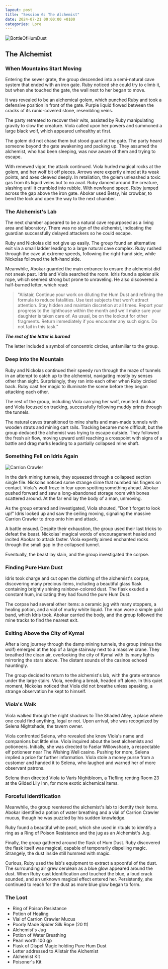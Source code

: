```yaml
---
layout: post
title: "Session 6: The Alchemist"
date: 2024-07-21 00:00:00 +0100
categories: Lore
---
```


![BottleOfHumDust](https://github.com/user-attachments/assets/d8950bbf-e169-4ec4-9669-687f42a1357a)

## The Alchemist

### When Mountains Start Moving

Entering the sewer grate, the group descended into a semi-natural cave system that ended with an iron gate. Ruby noticed she could try to climb it, but when she touched the gate, the wall next to her began to move.

It was revealed to be an alchemical golem, which punched Ruby and took a defensive position in front of the gate. Purple liquid flowed between the cracks of its runic-covered stone, resembling veins.

The party retreated to recover their wits, assisted by Ruby manipulating gravity to slow the creature. Viola called upon her powers and summoned a large black wolf, which appeared unhealthy at first.

The golem did not chase them but stood guard at the gate. The party heard someone beyond the gate awakening and packing up. They assumed the alchemist, who had been sleeping, was now aware of them and trying to escape.

With renewed vigor, the attack continued. Viola hurled magical rocks at the golem, and her wolf bit off pieces. Arrows were expertly aimed at its weak points, and axes cleaved deeply. In retaliation, the golem unleashed a toxic gas from its liquid veins but to no avail. Ruby danced around the creature, slashing until it crumbled into rubble. With newfound speed, Ruby jumped across the gap above the iron gate. Abokar used Betsy, his crowbar, to bend the lock and open the way to the next chamber.

### The Alchemist's Lab

The next chamber appeared to be a natural cave repurposed as a living area and laboratory. There was no sign of the alchemist, indicating the guardian successfully delayed attackers so he could escape.

Ruby and Nickolas did not give up easily. The group found an alternative exit via a small ladder leading to a large natural cave complex. Ruby rushed through the cave at extreme speeds, following the right-hand side, while Nickolas followed the left-hand side.

Meanwhile, Abokar guarded the main entrance to ensure the alchemist did not sneak past. Idris and Viola searched the room. Idris found a spider silk rope, which seemed strong but prone to unraveling. He also discovered a half-burned letter, which read:

> "Alistair, Continue your work on diluting the Hum Dust and refining the formula to reduce fatalities. Use test subjects that won't attract attention. 
  Stay hidden and maintain discretion at all times. Report your progress to the lighthouse within the month and we'll make sure your daughter is taken care of. As usual, be on the lookout for other fragments. Return immediately if you encounter any such signs. Do not fail in this task."

 ***The rest of the letter is burned***

The letter included a symbol of concentric circles, unfamiliar to the group.

### Deep into the Mountain

Ruby and Nickolas continued their speedy run through the maze of tunnels in an attempt to catch up to the alchemist, navigating mostly by senses other than sight. Surprisingly, they ran into each other when Ruby circled back. Ruby cast her magic to illuminate the scene before they began attacking each other.

The rest of the group, including Viola carrying her wolf, reunited. Abokar and Viola focused on tracking, successfully following muddy prints through the tunnels.

The natural caves transitioned to mine shafts and man-made tunnels with wooden struts and mining cart rails. Tracking became more difficult, but the group deduced the alchemist was trying to escape outside. They followed the fresh air flow, moving upward until reaching a crosspoint with signs of a battle and drag marks leading to a partially collapsed mine shaft.

### Something Fell on Idris Again

![Carrion Crawler](https://github.com/user-attachments/assets/97be3c82-421b-47c8-b06b-18f4782fa547)


In the dark mining tunnels, they squeezed through a collapsed section single file. Nickolas noticed some strange slime that numbed his fingers on contact. Viola's wolf froze in fear upon spotting something ahead. Abokar pushed forward and saw a long-abandoned storage room with bones scattered around. At the far end lay the body of a man, unmoving.

As the group entered and investigated, Viola shouted, "Don't forget to look up!" Idris looked up and saw the ceiling moving, signaling the massive Carrion Crawler to drop onto him and attack.

A battle ensued. Despite their exhaustion, the group used their last tricks to defeat the beast. Nickolas' magical words of encouragement healed and incited Abokar to attack faster. Viola expertly aimed enchanted rocks through the small gap in the collapsed tunnel.

Eventually, the beast lay slain, and the group investigated the corpse.

### Finding Pure Hum Dust

Idris took charge and cut open the clothing of the alchemist's corpse, discovering many precious items, including a beautiful glass flask containing brightly shining rainbow-colored dust. The flask exuded a constant hum, indicating they had found the pure Hum Dust.

The corpse had several other items: a ceramic jug with many stoppers, a healing potion, and a vial of murky white liquid. The man wore a simple gold band, which Idris took. Abokar carried the body, and the group followed the mine tracks to find the nearest exit.

### Exiting Above the City of Kymal

After a long journey through the damp mining tunnels, the group (minus the wolf) emerged at the top of a large stairway next to a massive crane. They breathed the clean air, overlooking the city of Kymal with its many lights mirroring the stars above. The distant sounds of the casinos echoed hauntingly.

The group decided to return to the alchemist's lab, with the grate entrance under the large stairs. Viola, needing a break, headed off alone. In this quiet moment, Nickolas noticed that Viola did not breathe unless speaking, a strange observation he kept to himself.

### Viola's Walk

Viola walked through the night shadows to The Shaded Alley, a place where one could find anything, legal or not. Upon arrival, she was recognized by Selena Nightshade, the tavern owner.

Viola confronted Selena, who revealed she knew Viola's name and companions but little else. Viola inquired about the best alchemists and potioneers. Initially, she was directed to Faelar Willowshade, a respectable elf potioneer near The Wishing Well casino. Pushing for more, Selena implied a price for further information. Viola stole a money purse from a customer and handed it to Selena, who laughed and warned her of more observant patrons.

Selena then directed Viola to Varis Nightbloom, a Tiefling renting Room 23 at the Gilded Lily Inn, for more exotic alchemical items.

### Forceful Identification

Meanwhile, the group reentered the alchemist's lab to identify their items. Abokar identified a potion of water breathing and a vial of Carrion Crawler mucus, though he was puzzled by his sudden knowledge.

Ruby found a beautiful white pearl, which she used in rituals to identify a ring as a Ring of Poison Resistance and the jug as an Alchemist's Jug.

Finally, the group gathered around the flask of Hum Dust. Ruby discovered the flask itself was magical, capable of temporarily dispelling magic. Strangely, the dust inside still hummed with magic.

Curious, Ruby used the lab's equipment to extract a spoonful of the dust. The surrounding air grew cerulean as a blue glow appeared around the dust. When Ruby cast Identification and touched the blue, a loud crack sounded, and an unknown magical effect entered her. Persistently, she continued to reach for the dust as more blue glow began to form.

### The Loot

- Ring of Poison Resistance
- Potion of Healing
- Vial of Carrion Crawler Mucus
- Poorly Made Spider Silk Rope (20 ft)
- Alchemist's Jug
- Potion of Water Breathing
- Pearl worth 100 gp
- Flask of Dispel Magic holding Pure Hum Dust
- Letter addressed to Alistair the Alchemist
- Alchemist Kit
- Poisoner's Kit
